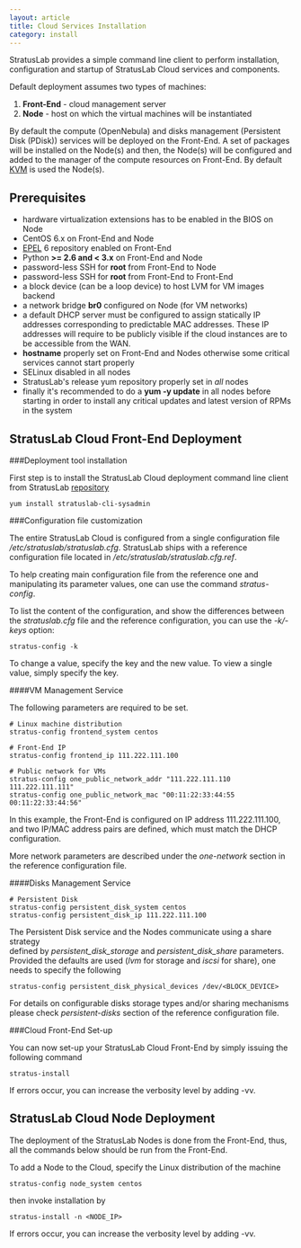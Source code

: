 ```yaml
---
layout: article
title: Cloud Services Installation
category: install
---
```


StratusLab provides a simple command line client to perform installation, 
configuration and startup of StratusLab Cloud services and components.

Default deployment assumes two types of machines: 

1. **Front-End** - cloud management server 
2. **Node** - host on which the virtual machines will be instantiated

By default the compute (OpenNebula) and disks management (Persistent Disk (PDisk)) 
services will be deployed on the Front-End. A set of packages will be installed 
on the Node(s) and then, the Node(s) will be configured and added to the manager
of the compute resources on Front-End. By default [KVM][linux-kvm] is used the 
Node(s).

Prerequisites
-------------

+ hardware virtualization extensions has to be enabled in the BIOS on Node
+ CentOS 6.x on Front-End and Node
+ [EPEL][epel] 6 repository enabled on Front-End
+ Python **>= 2.6 and < 3.x** on Front-End and Node
+ password-less SSH for **root** from Front-End to Node 
+ password-less SSH for **root** from Front-End to Front-End 
+ a block device (can be a loop device) to host LVM for VM images backend
+ a network bridge **br0** configured on Node (for VM networks)
+ a default DHCP server must be configured to assign statically IP addresses 
corresponding to predictable MAC addresses. These IP addresses will require 
to be publicly visible if the cloud instances are to be accessible from the WAN.
+ **hostname** properly set on Front-End and Nodes otherwise some critical services 
cannot start properly
+ SELinux disabled in all nodes
+ StratusLab's release yum repository properly set in *all* nodes
+ finally it's recommended to do a **yum -y update** in all nodes before starting in order to install any critical updates and latest version of RPMs in the system

StratusLab Cloud Front-End Deployment
-------------------------------------

###Deployment tool installation

First step is to install the StratusLab Cloud deployment command line client 
from StratusLab [repository][yum-config]

    yum install stratuslab-cli-sysadmin

###Configuration file customization

The entire StratusLab Cloud is configured from a single configuration file 
*/etc/stratuslab/stratuslab.cfg*. StratusLab ships with a reference 
configuration file located in */etc/stratuslab/stratuslab.cfg.ref*.

To help creating main configuration file from the reference one and 
manipulating its parameter values, one can use the command 
*stratus-config*. 

To list the content of the configuration, and show the differences between 
the *stratuslab.cfg* file and the reference configuration, you can use 
the *-k/-keys* option:

    stratus-config -k

To change a value, specify the key and the new value. To view a single value, 
simply specify the key.

####VM Management Service

The following parameters are required to be set.

    # Linux machine distribution
    stratus-config frontend_system centos

    # Front-End IP
    stratus-config frontend_ip 111.222.111.100

    # Public network for VMs
    stratus-config one_public_network_addr "111.222.111.110 111.222.111.111"
    stratus-config one_public_network_mac "00:11:22:33:44:55 00:11:22:33:44:56"

In this example, the Front-End is configured on IP address 111.222.111.100, and 
two IP/MAC address pairs are defined, which must match the DHCP configuration.

More network parameters are described under the *one-network* section in 
the reference configuration file.

####Disks Management Service

    # Persistent Disk
    stratus-config persistent_disk_system centos
    stratus-config persistent_disk_ip 111.222.111.100

The Persistent Disk service and the Nodes communicate using a share strategy  
defined by *persistent_disk_storage* and *persistent_disk_share* parameters. 
Provided the defaults are used (*lvm* for storage and *iscsi* for share), one 
needs to specify the following

    stratus-config persistent_disk_physical_devices /dev/<BLOCK_DEVICE>

For details on configurable disks storage types and/or sharing mechanisms 
please check *persistent-disks* section of the reference configuration file.

###Cloud Front-End Set-up

You can now set-up your StratusLab Cloud Front-End by simply issuing the 
following command

    stratus-install

If errors occur, you can increase the verbosity level by adding -vv.

StratusLab Cloud Node Deployment
-------------------------------------

The deployment of the StratusLab Nodes is done from the Front-End, thus, all the 
commands below should be run from the Front-End.

To add a Node to the Cloud, specify the Linux distribution of the machine

    stratus-config node_system centos

then invoke installation by
 
    stratus-install -n <NODE_IP>

If errors occur, you can increase the verbosity level by adding -vv.

[yum-config]: http://yum.stratuslab.eu/
[linux-kvm]: http://www.linux-kvm.org/
[epel]: http://fedoraproject.org/wiki/EPEL

